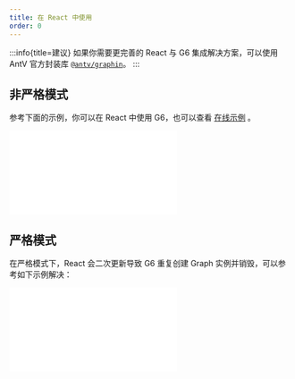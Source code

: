 ```yaml
---
title: 在 React 中使用
order: 0
---
```


:::info{title=建议}
如果你需要更完善的 React 与 G6 集成解决方案，可以使用 AntV 官方封装库 [`@antv/graphin`](https://github.com/antvis/graphin)。
:::

## 非严格模式

参考下面的示例，你可以在 React 中使用 G6，也可以查看 [在线示例](https://stackblitz.com/edit/g6-in-react?file=src/App.tsx) 。

<embed src="@/common/react-snippet"></embed>

## 严格模式

在严格模式下，React 会二次更新导致 G6 重复创建 Graph 实例并销毁，可以参考如下示例解决：

<embed src="@/common/react-snippet-strict"></embed>
